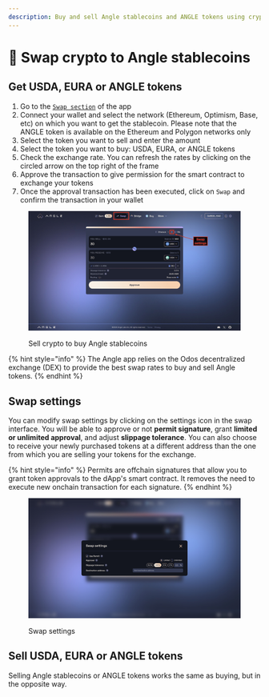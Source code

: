 ```yaml
---
description: Buy and sell Angle stablecoins and ANGLE tokens using cryptocurrencies
---
```


# 🔄 Swap crypto to Angle stablecoins

## Get **USDA, EURA or ANGLE tokens**

1. Go to the [`Swap section`](https://app.angle.money/swap) of the app
2. Connect your wallet and select the network (Ethereum, Optimism, Base, etc) on which you want to get the stablecoin. Please note that the ANGLE token is available on the Ethereum and Polygon networks only
3. Select the token you want to sell and enter the amount
4. Select the token you want to buy: USDA, EURA, or ANGLE tokens
5. Check the exchange rate. You can refresh the rates by clicking on the circled arrow on the top right of the frame
6. Approve the transaction to give permission for the smart contract to exchange your tokens
7. Once the approval transaction has been executed, click on `Swap` and confirm the transaction in your wallet

<figure><img src="../.gitbook/assets/‎Swap user guide.‎001.jpeg" alt=""><figcaption><p>Sell crypto to buy Angle stablecoins</p></figcaption></figure>

{% hint style="info" %}
The Angle app relies on the Odos decentralized exchange (DEX) to provide the best swap rates to buy and sell Angle tokens.
{% endhint %}

## Swap settings

You can modify swap settings by clicking on the settings icon in the swap interface. You will be able to approve or not **permit signature**, grant **limited or unlimited approval**, and adjust **slippage tolerance**. You can also choose to receive your newly purchased tokens at a different address than the one from which you are selling your tokens for the exchange.

{% hint style="info" %}
Permits are offchain signatures that allow you to grant token approvals to the dApp's smart contract. It removes the need to execute new onchain transaction for each signature.
{% endhint %}

<figure><img src="../.gitbook/assets/‎Swap user guide.‎002.jpeg" alt=""><figcaption><p>Swap settings</p></figcaption></figure>

## **Sell USDA, EURA or ANGLE tokens**

Selling Angle stablecoins or ANGLE tokens works the same as buying, but in the opposite way.
